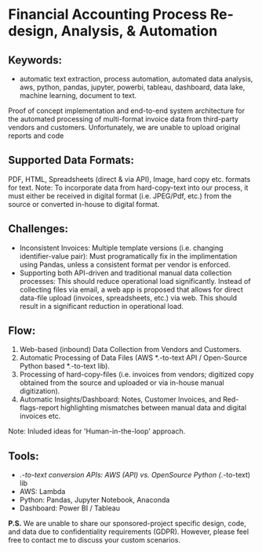 # Financial Accounting Process Re-design, Analysis, & Automation

## Keywords:
- automatic text extraction, process automation, automated data analysis, aws, python, pandas, jupyter, powerbi, tableau, dashboard, data lake, machine learning, document to text.

Proof of concept implementation and end-to-end system architecture for the automated processing of multi-format invoice data from third-party vendors and customers. Unfortunately, we are unable to upload original reports and code 

## Supported Data Formats: 
PDF, HTML, Spreadsheets (direct & via API), Image, hard copy etc. formats for text.
Note: To incorporate data from hard-copy-text into our process, it must either be received in digital format (i.e. JPEG/Pdf, etc.) from the source or converted in-house to digital format.

## Challenges:
- Inconsistent Invoices: Multiple template versions (i.e. changing identifier-value pair): Must programatically fix in the implimentation using Pandas, unless a consistent format per vendor is enforced.
- Supporting both API-driven and traditional manual data collection processes: This should reduce operational load significantly. Instead of collecting files via email, a web app is proposed that allows for direct data-file upload (invoices, spreadsheets, etc.) via web. This should result in a significant reduction in operational load.

## Flow:
1. Web-based (inbound) Data Collection from Vendors and Customers.
2. Automatic Processing of Data Files (AWS *.-to-text API / Open-Source Python based *.-to-text lib).
3. Processing of hard-copy-files (i.e. invoices from vendors; digitized copy obtained from the source and uploaded or via in-house manual digitization).
4. Automatic Insights/Dashboard: Notes, Customer Invoices, and Red-flags-report highlighting mismatches between manual data and digital invoices etc.

Note: Inluded ideas for 'Human-in-the-loop' approach.

## Tools:
- *.-to-text conversion APIs: AWS (API) vs. OpenSource Python (*.-to-text) lib
- AWS: Lambda
- Python: Pandas, Jupyter Notebook, Anaconda
- Dashboard: Power BI / Tableau

**P.S.** We are unable to share our sponsored-project specific design, code, and data due to confidentiality requirements (GDPR). However, please feel free to contact me to discuss your custom scenarios.

